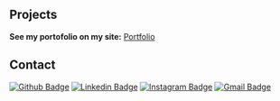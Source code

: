 ## Projects

**See my portofolio on my site:** [Portfolio](https://yohanalexander.github.io/portofolio)

## Contact

[![Github Badge](https://img.shields.io/badge/-Github-000?style=for-the-badge&logo=Github&logoColor=white&link=https://github.com/yohanalexander)](https://github.com/yohanalexander)
[![Linkedin Badge](https://img.shields.io/badge/-LinkedIn-blue?style=for-the-badge&logo=Linkedin&logoColor=white&link=https://https://www.linkedin.com/in/yohanalexander/)](https://www.linkedin.com/in/yohanalexander/)
[![Instagram Badge](https://img.shields.io/badge/-Instagram-C13584?style=for-the-badge&labelColor=C13584&logo=instagram&logoColor=white&link=https://https://www.instagram.com/yohanalexander/)](https://www.instagram.com/yohanalexander/)
[![Gmail Badge](https://img.shields.io/badge/-Gmail-c14438?style=for-the-badge&logo=Gmail&logoColor=white&link=mailto:yohanfranca@gmail.com)](mailto:yohanfranca@gmail.com)

